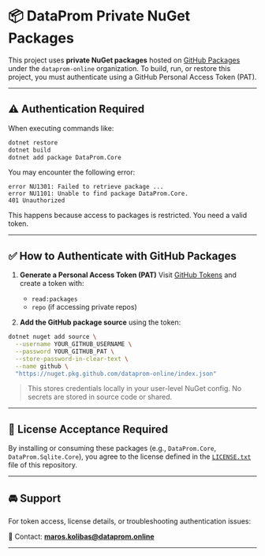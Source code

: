 # 📦 DataProm Private NuGet Packages

This project uses **private NuGet packages** hosted on [GitHub Packages](https://github.com/dataprom-online) under the `dataprom-online` organization.
To build, run, or restore this project, you must authenticate using a GitHub Personal Access Token (PAT).

---

## ⚠️ Authentication Required

When executing commands like:

```bash
dotnet restore
dotnet build
dotnet add package DataProm.Core
```

You may encounter the following error:

```
error NU1301: Failed to retrieve package ...
error NU1101: Unable to find package DataProm.Core.
401 Unauthorized
```

This happens because access to packages is restricted. You need a valid token.

---

## ✅ How to Authenticate with GitHub Packages

1. **Generate a Personal Access Token (PAT)**
   Visit [GitHub Tokens](https://github.com/settings/tokens) and create a token with:

   * `read:packages`
   * `repo` (if accessing private repos)

2. **Add the GitHub package source** using the token:

```bash
dotnet nuget add source \
  --username YOUR_GITHUB_USERNAME \
  --password YOUR_GITHUB_PAT \
  --store-password-in-clear-text \
  --name github \
  "https://nuget.pkg.github.com/dataprom-online/index.json"
```

> This stores credentials locally in your user-level NuGet config.
> No secrets are stored in source code or shared.

---

## 📄 License Acceptance Required

By installing or consuming these packages (e.g., `DataProm.Core`, `DataProm.Sqlite.Core`), you agree to the license defined in the [`LICENSE.txt`](../LICENSE.txt) file of this repository.

---

## 🚘 Support

For token access, license details, or troubleshooting authentication issues:

📧 Contact: **[maros.kolibas@dataprom.online](mailto:maros.kolibas@dataprom.online)**

---
